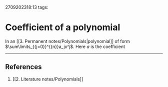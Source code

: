 2709202318:13
tags: 
# Coefficient of a polynomial

In an [[3. Permanent notes/Polynomials|polynomial]] of form $\sum\limits_{{j=0}}^{{n}}a_jx^j$.
Here $a$ is the coefficient

---
## References
1. [[2. Literature notes/Polynomials]]